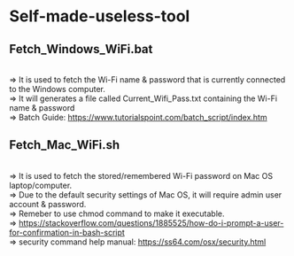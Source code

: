 # Self-made-useless-tool
## Fetch_Windows_WiFi.bat 
<br>=> It is used to fetch the Wi-Fi name & password that is currently connected to the Windows computer.
<br>=> It will generates a file called Current_Wifi_Pass.txt containing the Wi-Fi name & password
<br>=> Batch Guide: https://www.tutorialspoint.com/batch_script/index.htm
## Fetch_Mac_WiFi.sh
<br>=> It is used to fetch the stored/remembered Wi-Fi password on Mac OS laptop/computer.
<br>=> Due to the default security settings of Mac OS, it will require admin user account & password.
<br>=> Remeber to use chmod command to make it executable.
<br>=> https://stackoverflow.com/questions/1885525/how-do-i-prompt-a-user-for-confirmation-in-bash-script
<br>=> security command help manual: https://ss64.com/osx/security.html
